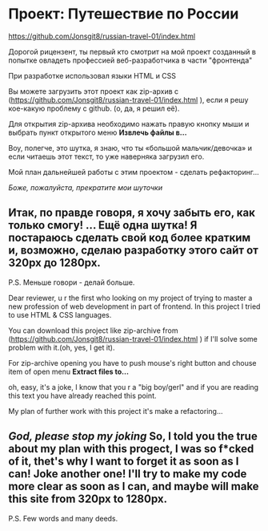 # Проект: Путешествие по России

https://github.com/Jonsgit8/russian-travel-01/index.html 

Дорогой рицензент, ты первый кто смотрит на мой проект созданный в попытке овладеть профессией веб-разработчика в части "фронтенда"

При разработке использовал языки HTML и CSS

Вы можете загрузить этот проект как zip-архив с (https://github.com/Jonsgit8/russian-travel-01/index.html ), если я решу кое-какую проблему с github. (о, да, я решил её).

Для открытия zip-архива необходимо нажать правую кнопку мыши и выбрать пункт открытого меню **Извлечь файлы в...**

Воу, полегче, это шутка, я знаю, что ты «большой мальчик/девочка» и если читаешь этот текст, то уже наверняка загрузил его.

Мой план дальнейшей работы с этим проектом - сделать рефакторинг...

*Боже, пожалуйста, прекратите мои шуточки*

Итак, по правде говоря, я хочу забыть его, как только смогу! ... Ещё одна шутка!
Я постараюсь сделать свой код более кратким и, возможно, сделаю разработку этого сайт от 320px до 1280px.
------
P.S. Меньше говори - делай больше.


Dear reviewer, u r the first who looking on my project of trying to master a new profession of web development in part of frontend.
In this project I tried to use HTML & CSS languages.

You can download this project like zip-archive from (https://github.com/Jonsgit8/russian-travel-01/index.html ) if I'll solve some problem with it.(oh, yes, I get it).

For zip-archive opening you have to push mouse's right button and chouse item of open menu **Extract files to...**

oh, easy, it's a joke, I know that you r a "big boy/gerl" and if you are reading this text you have already reached this point.

My plan of further work with this project it's make a refactoring...

*God, please stop my joking*
So, I told you the true about my plan with this progect, I was so f*cked of it, thet's why I want to forget it as soon as I can! Joke another one!
I'll try to make my code more clear as soon as I can, and maybe will make this site from 320px to 1280px.
------ 
P.S. Few words and many deeds.